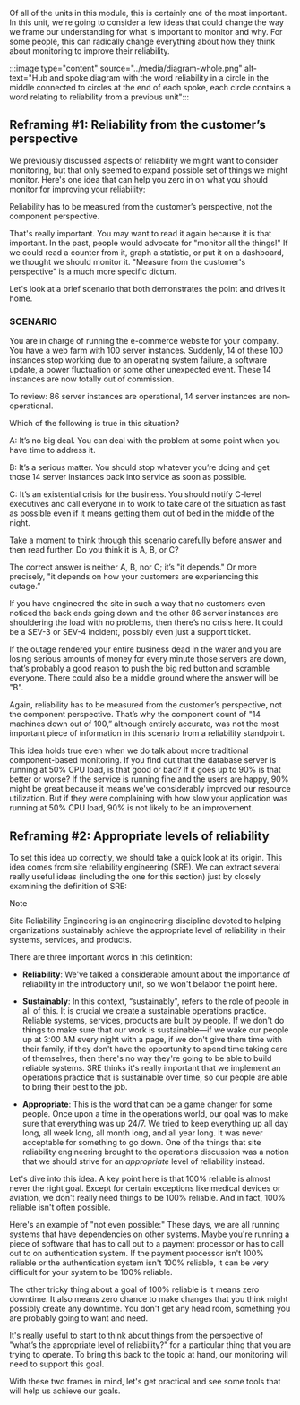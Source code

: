 Of all of the units in this module, this is certainly one of the most
important. In this unit, we're going to consider a few ideas that could
change the way we frame our understanding for what is important to monitor
and why. For some people, this can radically change everything about how
they think about monitoring to improve their reliability.

:::image type="content" source="../media/diagram-whole.png" alt-text="Hub and spoke diagram with the word reliability in a circle in the middle connected to circles at the end of each spoke, each circle contains a word relating to reliability from a previous unit":::

## Reframing #1: Reliability from the customer’s perspective

We previously discussed aspects of reliability we might want to consider
monitoring, but that only seemed to expand possible set of things we might
monitor. Here's one idea that can help you zero in on what you should
monitor for improving your reliability:

Reliability has to be measured from the customer’s perspective, not the
component perspective.

That's really important. You may want to read it again because it is that
important. In the past, people would advocate for "monitor all the things!"
If we could read a counter from it, graph a statistic, or put it on a
dashboard, we thought we should monitor it. "Measure from the customer's
perspective" is a much more specific dictum.

Let's look at a brief scenario that both demonstrates the point and drives
it home.

### SCENARIO

You are in charge of running the e-commerce website for your company. You
have a web farm with 100 server instances. Suddenly, 14 of these 100
instances stop working due to an operating system failure, a software
update, a power fluctuation or some other unexpected event. These 14
instances are now totally out of commission.

To review: 86 server instances are operational, 14 server instances are
non-operational.

Which of the following is true in this situation?

A: It’s no big deal. You can deal with the problem at some point when you
have time to address it.

B: It’s a serious matter. You should stop whatever you’re doing and get
those 14 server instances back into service as soon as possible.

C: It’s an existential crisis for the business. You should notify C-level
executives and call everyone in to work to take care of the situation as
fast as possible even if it means getting them out of bed in the middle of
the night.

Take a moment to think through this scenario carefully before answer and
then read further. Do you think it is A, B, or C?

The correct answer is neither A, B, nor C; it’s "it depends." Or more
precisely, "it depends on how your customers are experiencing this outage.”

If you have engineered the site in such a way that no customers even
noticed the back ends going down and the other 86 server instances are
shouldering the load with no problems, then there’s no crisis here. It
could be a SEV-3 or SEV-4 incident, possibly even just a support ticket.

If the outage rendered your entire business dead in the water and you are
losing serious amounts of money for every minute those servers are down,
that’s probably a good reason to push the big red button and scramble
everyone. There could also be a middle ground where the answer will be "B".

Again, reliability has to be measured from the customer’s perspective, not
the component perspective. That’s why the component count of "14 machines
down out of 100,” although entirely accurate, was not the most important
piece of information in this scenario from a reliability standpoint.

This idea holds true even when we do talk about more traditional
component-based monitoring. If you find out that the database server is
running at 50% CPU load, is that good or bad? If it goes up to 90% is that
better or worse? If the service is running fine and the users are happy,
90% might be great because it means we've considerably improved our
resource utilization. But if they were complaining with how slow your
application was running at 50% CPU load, 90% is not likely to be an
improvement.

## Reframing #2: Appropriate levels of reliability

To set this idea up correctly, we should take a quick look at its origin.
This idea comes from site reliability engineering (SRE). We can extract
several really useful ideas (including the one for this section) just by
closely examining the definition of SRE:

> [!NOTE]
> Site Reliability Engineering is an engineering discipline devoted to helping organizations sustainably achieve the appropriate level of reliability in their systems, services, and products.

There are three important words in this definition:

-   **Reliability**: We've talked a considerable amount about the importance
    of reliability in the introductory unit, so we won't belabor the point
    here.

-   **Sustainably**: In this context, “sustainably", refers to the role of
    people in all of this. It is crucial we create a sustainable operations
    practice. Reliable systems, services, products are built by people. If
    we don't do things to make sure that our work is sustainable—if we wake
    our people up at 3:00 AM every night with a page, if we don't give them
    time with their family, if they don't have the opportunity to spend
    time taking care of themselves, then there's no way they're going to be
    able to build reliable systems. SRE thinks it's really important that
    we implement an operations practice that is sustainable over time, so
    our people are able to bring their best to the job.

-   **Appropriate**: This is the word that can be a game changer for some
    people. Once upon a time in the operations world, our goal was to make
    sure that everything was up 24/7. We tried to keep everything up all
    day long, all week long, all month long, and all year long. It was never
    acceptable for something to go down. One of the things that site
    reliability engineering brought to the operations discussion was a
    notion that we should strive for an _appropriate_ level of reliability
    instead.

Let's dive into this idea. A key point here is that 100% reliable is almost
never the right goal. Except for certain exceptions like medical devices or
aviation, we don't really need things to be 100% reliable. And in fact, 100%
reliable isn't often possible.

Here's an example of "not even possible:" These days, we are all running
systems that have dependencies on other systems. Maybe you're running a
piece of software that has to call out to a payment processor or has to
call out to on authentication system. If the payment processor isn't 100%
reliable or the authentication system isn't 100% reliable, it can be very
difficult for your system to be 100% reliable.

The other tricky thing about a goal of 100% reliable is it means zero
downtime. It also means zero chance to make changes that you think might
possibly create any downtime. You don't get any head room, something you
are probably going to want and need.

It's really useful to start to think about things from the perspective of
"what’s the appropriate level of reliability?" for a particular thing that
you are trying to operate. To bring this back to the topic at hand, our
monitoring will need to support this goal.

With these two frames in mind, let's get practical and see some tools that
will help us achieve our goals.
